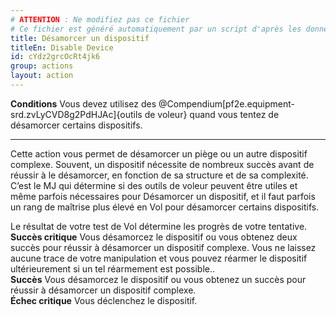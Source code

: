 ```yaml
---
# ATTENTION : Ne modifiez pas ce fichier
# Ce fichier est généré automatiquement par un script d'après les données du module Foundry VTT officiel et de sa traduction
title: Désamorcer un dispositif
titleEn: Disable Device
id: cYdz2grcOcRt4jk6
group: actions
layout: action
---
```

<p><span id="ctl00_MainContent_DetailedOutput"><strong>Conditions</strong> Vous devez utilisez des @Compendium[pf2e.equipment-srd.zvLyCVD8g2PdHJAc]{outils de voleur} quand vous tentez de désamorcer certains dispositifs.</span></p><hr><p>Cette action vous permet de désamorcer un piège ou un autre dispositif complexe. Souvent, un dispositif nécessite de nombreux succès avant de réussir à le désamorcer, en fonction de sa structure et de sa complexité. C’est le MJ qui détermine si des outils de voleur peuvent être utiles et même parfois nécessaires pour Désamorcer un dispositif, et il faut parfois un rang de maîtrise plus élevé en Vol pour désamorcer certains dispositifs.</p><p>Le résultat de votre test de Vol détermine les progrès de votre tentative.<br><strong>Succès critique</strong> Vous désamorcez le dispositif ou vous obtenez deux succès pour réussir à désamorcer un dispositif complexe. Vous ne laissez aucune trace de votre manipulation et vous pouvez réarmer le dispositif ultérieurement si un tel réarmement est possible..<br><strong>Succès</strong> Vous désamorcez le dispositif ou vous obtenez un succès pour réussir à désamorcer un dispositif complexe.<br><strong>Échec critique</strong> Vous déclenchez le dispositif.</p>
